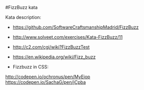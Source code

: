 #FizzBuzz kata

Kata description:
* https://github.com/SoftwareCraftsmanshipMadrid/FizzBuzz
* http://www.solveet.com/exercises/Kata-FizzBuzz/11 
* http://c2.com/cgi/wiki?FizzBuzzTest 
* https://en.wikipedia.org/wiki/Fizz_buzz 


* Fizzbuzz in CSS:

http://codepen.io/ochronus/pen/MyEjop
https://codepen.io/SachaG/pen/jCpba
